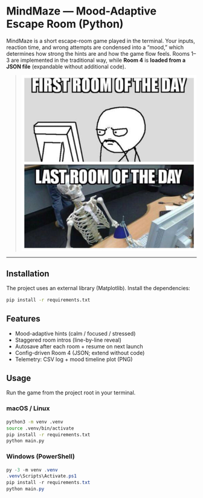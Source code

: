 # MindMaze — Mood-Adaptive Escape Room (Python)

MindMaze is a short escape-room game played in the terminal. Your inputs, reaction time, and wrong attempts are condensed into a “mood,” which determines how strong the hints are and how the game flow feels. Rooms 1–3 are implemented in the traditional way, while **Room 4** is **loaded from a JSON file** (expandable without additional code).
 
> ![Escape Room Meme](media/escape_room_meme.jpg)





---

## Installation

The project uses an external library (Matplotlib). Install the dependencies:

~~~bash
pip install -r requirements.txt
~~~
## Features
- Mood-adaptive hints (calm / focused / stressed)
- Staggered room intros (line-by-line reveal)
- Autosave after each room + resume on next launch
- Config-driven Room 4 (JSON; extend without code)
- Telemetry: CSV log + mood timeline plot (PNG)

## Usage

Run the game from the project root in your terminal.

### macOS / Linux
~~~bash
python3 -m venv .venv
source .venv/bin/activate
pip install -r requirements.txt
python main.py
~~~

### Windows (PowerShell)
~~~powershell
py -3 -m venv .venv
.venv\Scripts\Activate.ps1
pip install -r requirements.txt
python main.py
~~~


